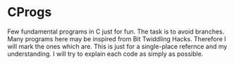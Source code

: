 # CProgs
Few fundamental programs in C just for fun. The task is to avoid branches. Many programs here may be inspired from Bit Twiddling Hacks. Therefore I will mark the ones which are. This is just for a single-place refernce and my understanding. I will try to explain each code as simply as possible.
